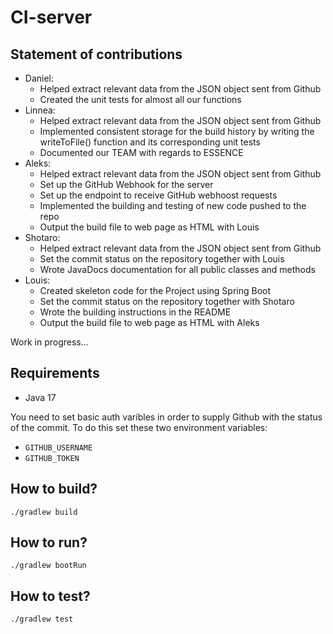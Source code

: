# CI-server

## Statement of contributions
- Daniel:
    - Helped extract relevant data from the JSON object sent from Github
    - Created the unit tests for almost all our functions
- Linnea:
    - Helped extract relevant data from the JSON object sent from Github
    - Implemented consistent storage for the build history by writing 
    the writeToFile() function and its corresponding unit tests
    - Documented our TEAM with regards to ESSENCE
- Aleks:
    - Helped extract relevant data from the JSON object sent from Github
    - Set up the GitHub Webhook for the server
    - Set up the endpoint to receive GitHub webhoost requests
    - Implemented the building and testing of new code pushed to the repo
    - Output the build file to web page as HTML with Louis
- Shotaro:
    - Helped extract relevant data from the JSON object sent from Github
    - Set the commit status on the repository together with Louis
    - Wrote JavaDocs documentation for all public classes and methods
- Louis:
    - Created skeleton code for the Project using Spring Boot
    - Set the commit status on the repository together with Shotaro
    - Wrote the building instructions in the README 
    - Output the build file to web page as HTML with Aleks
    
Work in progress...

## Requirements

- Java 17

You need to set basic auth varibles in order to supply Github with the status of the commit. To do this set these two environment variables:

- `GITHUB_USERNAME`
- `GITHUB_TOKEN`

## How to build?

`./gradlew build`

## How to run?

`./gradlew bootRun`

## How to test?

`./gradlew test`